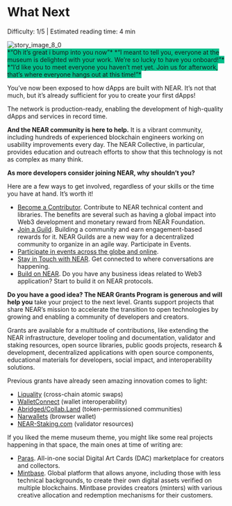 # What Next

<Difficulty> Difficulty: 1/5 | Estimated reading time: 4 min </Difficulty>

<Spacer />

<narrativeText style="background: #00C08B">
    <div>
        <img alt="story_image_8_0" src="/images/chap_8_0.png">
    </div>
    <VerticalAlign>
        *“Oh it’s great i bump into you now”*
        <Spacer />
        *“I meant to tell you, everyone at the museum is delighted with your work. We’re so lucky to have you onboard!”*
        <Spacer />
        *“I’d like you to meet everyone you haven’t met yet. Join us for afterwork, that’s where everyone hangs out at this time!”*
    </VerticalAlign>
</narrativeText>

You’ve now been exposed to how dApps are built with NEAR. It’s not that much, but it’s already sufficient for you to create your first dApps!

The network is production-ready, enabling the development of high-quality dApps and services in record time.

**And the NEAR community is here to help.** It is a vibrant community, including hundreds of experienced blockchain engineers working on usability improvements every day. The NEAR Collective, in particular, provides education and outreach efforts to show that this technology is not as complex as many think.

**As more developers consider joining NEAR, why shouldn’t you?**

Here are a few ways to get involved, regardless of your skills or the time you have at hand. It’s worth it!

- <a target="_blank" rel="noreferrer" href="https://near.org/contributor/">Become a Contributor</a>. Contribute to NEAR technical content and libraries. The benefits are several such as having a global impact into Web3 development and monetary reward from NEAR Foundation.
- <a target="_blank" rel="noreferrer" href="https://near.org/guilds/">Join a Guild</a>. Building a community and earn engagement-based rewards for it. NEAR Guilds are a new way for a decentralized community to organize in an agile way. Participate in Events.
- <a target="_blank" rel="noreferrer" href="https://near.org/events/">Participate in events across the globe and online</a>.
- <a target="_blank" rel="noreferrer" href="https://near.org/community/#stayintouch">Stay in Touch with NEAR</a>. Get connected to where conversations are happening.
- <a target="_blank" rel="noreferrer" href="https://near.org/developers/">Build on NEAR</a>. Do you have any business ideas related to Web3 application? Start to build it on NEAR protocols.

**Do you have a good idea? The NEAR Grants Program is generous and will help you** take your project to the next level. Grants support projects that share NEAR’s mission to accelerate the transition to open technologies by growing and enabling a community of developers and creators.

Grants are available for a multitude of contributions, like extending the NEAR infrastructure, developer tooling and documentation, validator and staking resources, open source libraries, public goods projects, research & development, decentralized applications with open source components, educational materials for developers, social impact, and interoperability solutions.

Previous grants have already seen amazing innovation comes to light:

- <a target="_blank" rel="noreferrer" href="https://liquality.io/">Liquality</a> (cross-chain atomic swaps)
- <a target="_blank" rel="noreferrer" href="https://walletconnect.org/">WalletConnect</a> (wallet interoperability)
- <a target="_blank" rel="noreferrer" href="http://abridged.io/">Abridged/Collab.Land</a> (token-permissioned communities)
- <a target="_blank" rel="noreferrer" href="https://narwallets.com/">Narwallets</a> (browser wallet)
- <a target="_blank" rel="noreferrer" href="https://www.near-staking.com/">NEAR-Staking.com</a> (validator resources)

If you liked the meme museum theme, you might like some real projects happening in that space, the main ones at time of writing are:

- <a target="_blank" rel="noreferrer" href="https://paras.id/">Paras</a>. All-in-one social Digital Art Cards (DAC) marketplace for creators and collectors.
- <a target="_blank" rel="noreferrer" href="https://mintbase.io/">Mintbase</a>. Global platform that allows anyone, including those with less technical backgrounds, to create their own digital assets verified on multiple blockchains. Mintbase provides creators (minters) with various creative allocation and redemption mechanisms for their customers.
